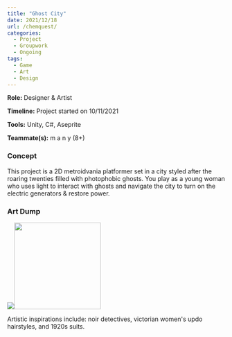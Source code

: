 ```yaml
---
title: "Ghost City"
date: 2021/12/18
url: /chemquest/
categories: 
  - Project
  - Groupwork
  - Ongoing
tags:
  - Game
  - Art
  - Design
---
```


**Role:** Designer & Artist

**Timeline:** Project started on 10/11/2021

**Tools:** Unity, C#, Aseprite

**Teammate(s):** m a n y (8+) 

### Concept
This project is a 2D metroidvania platformer set in a city styled after the roaring twenties filled with photophobic ghosts. You play as a young woman who uses light to interact with ghosts and navigate the city to turn on the electric generators & restore power.

### Art Dump
<img src="ghostkey.png"><img src="charabust.png" height = 200>
					
Artistic inspirations include: noir detectives, victorian women's updo hairstyles, and 1920s suits. 
